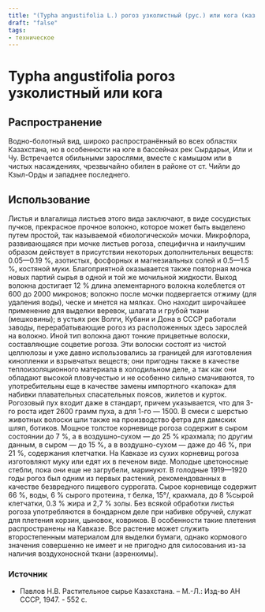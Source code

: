 ```yaml
---
title: "(Typha angustifolia L.) рогоз узколистный (рус.) или кога (каз.)"
draft: "false"
tags:
- техническое
--- 
```

# Typha angustifolia рогоз узколистный или кога
## Распространение
Водно-болотный вид, широко распространённый во всех областях Казахстана, но в особенности на юге в бассейнах рек Сырдарьи, Или и Чу. Встречается обильными зарослями, вместе с камышом или в чистых насаждениях, чрезвычайно обилен в районе от ст. Чийли до Кзыл-Орды и западнее последнего.
## Использование
Листья и влагалища листьев этого вида заключают, в виде сосудистых пучков, прекрасное прочное волокно, которое может быть выделено путем простой, так называемой «биологической» мочки. Микрофлора, развивающаяся при мочке листьев рогоза, специфична и наилучшим образом действует в присутствии некоторых дополнительных веществ: 0.05—0.19 %, азотистых, фосфорных и магнезиальных солей и 0.5—1.5 %, костяной муки. Благоприятной оказывается также повторная мочка новых партий сырья в одной и той же мочильной жидкости. Выход волокна достигает 12 % длина элементарного волокна колеблется от 600 до 2000 микронов; волокно после мочки подвергается отжиму (для удаления воды), ческе и мнется на мялках. Оно находит широчайшее применение для выделки веревок, шлагата и грубой ткани (мешковины); в устьях рек Волги, Кубани и Дона в СССР работали заводы, перерабатывающие рогоз из расположенных здесь зарослей на волокно. 
Иной тип волокна дают тонкие прицветные волоски, составляющие соцветие рогоза. Эти волоски состоят из чистой целлюлозы и уже давно использовались за границей для изготовления кинопленки и взрывчатых веществ; они пригодны также в качестве теплоизоляционного материала в холодильном деле, а так как они обладают высокой пловучестью и не особенно сильно смачиваются, то употребительны еще в качестве замены импортного «капока» для набивки плавательных спасательных поясов, жилетов и курток. Рогозовый пух входит даже в стандарт, причем указывается, что для 3-го роста идет 2600 грамм пуха, а для 1-го — 1500. В смеси с шерстью животных волоски шли также на производство фетра для дамских шляп, ботиков. 
Мощное толстое корневище рогоза содержит в сыром состоянии до 7 %, а в воздушно-сухом — до 25 % крахмала; по другим данным, в сыром — до 15 %, а в воздушно-сухом — даже до 46 %, при 21 %, содержания клетчатки. На Кавказе из сухих корневищ рогоза изготовляют муку или едят их в печеном виде. Молодые цветоносные стебли, пока они еще не загрубели, маринуют. В голодные 1919—1920 годы рогоз был одним из первых растений, рекомендованных в качестве безвредного пищевого суррогата. Сырое корневище содержит 66 %, воды, 6 % сырого протеина, т белка, 15°/, крахмала, до 8 %сырой клетчатки, 0.3 % жира и 2,7 % золы. 
Без всякой обработки листья рогоза употребляются в бондарном деле при набивке обручей, служат для плетения корзин, цыновок, ковриков. В особенности такие плетения распространены на Кавказе. Все растение может служить второстепенным материалом для выделки бумаги, однако кормового значения совершенно не имеет и не пригодно для силосования из-за наличия воздухоносной ткани (аэренхимы).

### Источник
* Павлов Н.В. Растительное сырье Казахстана. – М.-Л.: Изд-во АН СССР, 1947. - 552 с.